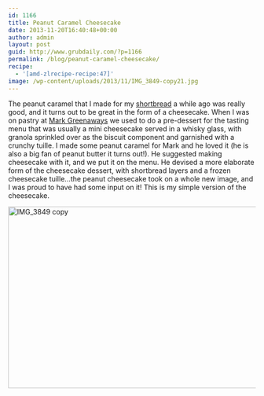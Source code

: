 ```yaml
---
id: 1166
title: Peanut Caramel Cheesecake
date: 2013-11-20T16:40:48+00:00
author: admin
layout: post
guid: http://www.grubdaily.com/?p=1166
permalink: /blog/peanut-caramel-cheesecake/
recipe:
  - '[amd-zlrecipe-recipe:47]'
image: /wp-content/uploads/2013/11/IMG_3849-copy21.jpg
---
```

The peanut caramel that I made for my [shortbread](http://www.grubdaily.com/blog/peanut-butter-millionaire-shortbread/) a while ago was really good, and it turns out to be great in the form of a cheesecake. When I was on pastry at [Mark Greenaways](http://markgreenaway.com/ "Restaurant Mark Greenaway") we used to do a pre-dessert for the tasting menu that was usually a mini cheesecake served in a whisky glass, with granola sprinkled over as the biscuit component and garnished with a crunchy tuille. I made some peanut caramel for Mark and he loved it (he is also a big fan of peanut butter it turns out!). He suggested making cheesecake with it, and we put it on the menu. He devised a more elaborate form of the cheesecake dessert, with shortbread layers and a frozen cheesecake tuille&#8230;the peanut cheesecake took on a whole new image, and I was proud to have had some input on it! This is my simple version of the cheesecake.

[<img src="http://www.grubdaily.com/wp-content/uploads/2013/11/IMG_3849-copy1.jpg" alt="IMG_3849 copy" width="555" height="370" class="aligncenter size-full wp-image-1170" srcset="http://www.grubdaily.com/wp-content/uploads/2013/11/IMG_3849-copy1.jpg 1800w, http://www.grubdaily.com/wp-content/uploads/2013/11/IMG_3849-copy1-300x200.jpg 300w, http://www.grubdaily.com/wp-content/uploads/2013/11/IMG_3849-copy1-1024x682.jpg 1024w" sizes="(max-width: 555px) 100vw, 555px" />](http://www.grubdaily.com/wp-content/uploads/2013/11/IMG_3849-copy1.jpg)